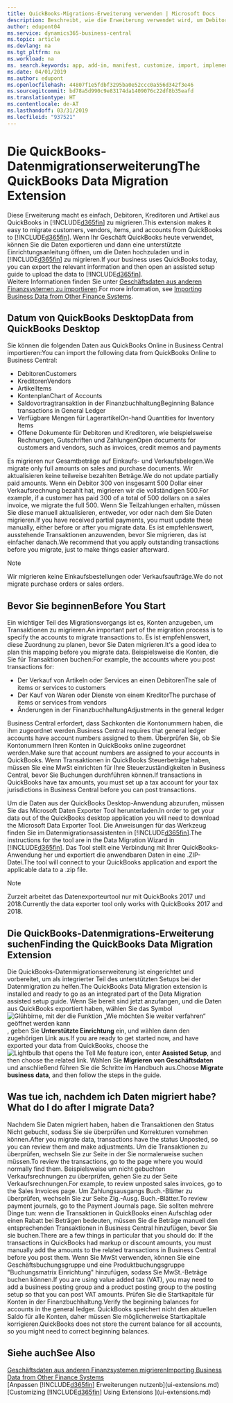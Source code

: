 ```yaml
---
title: QuickBooks-Migrations-Erweiterung verwenden | Microsoft Docs
description: Beschreibt, wie die Erweiterung verwendet wird, um Debitoren, Kreditoren, Artikel und Konten aus QuickBooks Desktop zu Business Central zu importieren.
author: edupont04
ms.service: dynamics365-business-central
ms.topic: article
ms.devlang: na
ms.tgt_pltfrm: na
ms.workload: na
ms. search.keywords: app, add-in, manifest, customize, import, implement
ms.date: 04/01/2019
ms.author: edupont
ms.openlocfilehash: 44807f1e5fdbf3295ba0e52ccc0a556d342f3e46
ms.sourcegitcommit: bd78a5d990c9e83174da1409076c22df8b35eafd
ms.translationtype: HT
ms.contentlocale: de-AT
ms.lasthandoff: 03/31/2019
ms.locfileid: "937521"
---
```

# <a name="the-quickbooks-data-migration-extension"></a><span data-ttu-id="66397-103">Die QuickBooks-Datenmigrationserweiterung</span><span class="sxs-lookup"><span data-stu-id="66397-103">The QuickBooks Data Migration Extension</span></span>
<span data-ttu-id="66397-104">Diese Erweiterung macht es einfach, Debitoren, Kreditoren und Artikel aus QuickBooks in [!INCLUDE[d365fin](includes/d365fin_md.md)] zu migrieren.</span><span class="sxs-lookup"><span data-stu-id="66397-104">This extension makes it easy to migrate customers, vendors, items, and accounts from QuickBooks to [!INCLUDE[d365fin](includes/d365fin_md.md)].</span></span> <span data-ttu-id="66397-105">Wenn Ihr Geschäft QuickBooks heute verwendet, können Sie die Daten exportieren und dann eine unterstützte Einrichtungsanleitung öffnen, um die Daten hochzuladen und in [!INCLUDE[d365fin](includes/d365fin_md.md)] zu migrieren.</span><span class="sxs-lookup"><span data-stu-id="66397-105">If your business uses QuickBooks today, you can export the relevant information and then open an assisted setup guide to upload the data to [!INCLUDE[d365fin](includes/d365fin_md.md)].</span></span>  
<span data-ttu-id="66397-106">Weitere Informationen finden Sie unter [Geschäftsdaten aus anderen Finanzsystemen zu importieren](across-import-data-configuration-packages.md).</span><span class="sxs-lookup"><span data-stu-id="66397-106">For more information, see [Importing Business Data from Other Finance Systems](across-import-data-configuration-packages.md).</span></span>

## <a name="data-from-quickbooks-desktop"></a><span data-ttu-id="66397-107">Datum von QuickBooks Desktop</span><span class="sxs-lookup"><span data-stu-id="66397-107">Data from QuickBooks Desktop</span></span>
 
<span data-ttu-id="66397-108">Sie können die folgenden Daten aus QuickBooks Online in Business Central importieren:</span><span class="sxs-lookup"><span data-stu-id="66397-108">You can import the following data from QuickBooks Online to Business Central:</span></span>

- <span data-ttu-id="66397-109">Debitoren</span><span class="sxs-lookup"><span data-stu-id="66397-109">Customers</span></span>  
- <span data-ttu-id="66397-110">Kreditoren</span><span class="sxs-lookup"><span data-stu-id="66397-110">Vendors</span></span>  
- <span data-ttu-id="66397-111">Artikel</span><span class="sxs-lookup"><span data-stu-id="66397-111">Items</span></span>  
- <span data-ttu-id="66397-112">Kontenplan</span><span class="sxs-lookup"><span data-stu-id="66397-112">Chart of Accounts</span></span>  
- <span data-ttu-id="66397-113">Saldovortragtransaktion in der Finanzbuchhaltung</span><span class="sxs-lookup"><span data-stu-id="66397-113">Beginning Balance transactions in General Ledger</span></span>  
- <span data-ttu-id="66397-114">Verfügbare Mengen für Lagerartikel</span><span class="sxs-lookup"><span data-stu-id="66397-114">On-hand Quantities for Inventory Items</span></span>  
- <span data-ttu-id="66397-115">Offene Dokumente für Debitoren und Kreditoren, wie beispielsweise Rechnungen, Gutschriften und Zahlungen</span><span class="sxs-lookup"><span data-stu-id="66397-115">Open documents for customers and vendors, such as invoices, credit memos and payments</span></span>  

<span data-ttu-id="66397-116">Es migrieren nur Gesamtbeträge auf Einkaufs- und Verkaufsbelegen.</span><span class="sxs-lookup"><span data-stu-id="66397-116">We migrate only full amounts on sales and purchase documents.</span></span> <span data-ttu-id="66397-117">Wir aktualisieren keine teilweise bezahlten Beträge.</span><span class="sxs-lookup"><span data-stu-id="66397-117">We do not update partially paid amounts.</span></span> <span data-ttu-id="66397-118">Wenn ein Debitor 300 von insgesamt 500 Dollar einer Verkaufsrechnung bezahlt hat, migrieren wir die vollständigen 500.</span><span class="sxs-lookup"><span data-stu-id="66397-118">For example, if a customer has paid 300 of a total of 500 dollars on a sales invoice, we migrate the full 500.</span></span> <span data-ttu-id="66397-119">Wenn Sie Teilzahlungen erhalten, müssen Sie diese manuell aktualisieren, entweder, vor oder nach dem Sie Daten migrieren.</span><span class="sxs-lookup"><span data-stu-id="66397-119">If you have received partial payments, you must update these manually, either before or after you migrate data.</span></span> <span data-ttu-id="66397-120">Es ist empfehlenswert, ausstehende Transaktionen anzuwenden, bevor Sie migrieren, das ist einfacher danach.</span><span class="sxs-lookup"><span data-stu-id="66397-120">We recommend that you apply outstanding transactions before you migrate, just to make things easier afterward.</span></span>

> [!NOTE]
> <span data-ttu-id="66397-121">Wir migrieren keine Einkaufsbestellungen oder Verkaufsaufträge.</span><span class="sxs-lookup"><span data-stu-id="66397-121">We do not migrate purchase orders or sales orders.</span></span>

## <a name="before-you-start"></a><span data-ttu-id="66397-122">Bevor Sie beginnen</span><span class="sxs-lookup"><span data-stu-id="66397-122">Before You Start</span></span>
<span data-ttu-id="66397-123">Ein wichtiger Teil des Migrationsvorgangs ist es, Konten anzugeben, um Transaktionen zu migrieren.</span><span class="sxs-lookup"><span data-stu-id="66397-123">An important part of the migration process is to specify the accounts to migrate transactions to.</span></span> <span data-ttu-id="66397-124">Es ist empfehlenswert, diese Zuordnung zu planen, bevor Sie Daten migrieren.</span><span class="sxs-lookup"><span data-stu-id="66397-124">It's a good idea to plan this mapping before you migrate data.</span></span> <span data-ttu-id="66397-125">Beispielsweise die Konten, die Sie für Transaktionen buchen:</span><span class="sxs-lookup"><span data-stu-id="66397-125">For example, the accounts where you post transactions for:</span></span>

- <span data-ttu-id="66397-126">Der Verkauf von Artikeln oder Services an einen Debitoren</span><span class="sxs-lookup"><span data-stu-id="66397-126">The sale of items or services to customers</span></span>  
- <span data-ttu-id="66397-127">Der Kauf von Waren oder Dienste von einem Kreditor</span><span class="sxs-lookup"><span data-stu-id="66397-127">The purchase of items or services from vendors</span></span>  
- <span data-ttu-id="66397-128">Änderungen in der Finanzbuchhaltung</span><span class="sxs-lookup"><span data-stu-id="66397-128">Adjustments in the general ledger</span></span>  

<span data-ttu-id="66397-129">Business Central erfordert, dass Sachkonten die Kontonummern haben, die ihm zugeordnet werden.</span><span class="sxs-lookup"><span data-stu-id="66397-129">Business Central requires that general ledger accounts have account numbers assigned to them.</span></span> <span data-ttu-id="66397-130">Überprüfen Sie, ob Sie Kontonummern Ihren Konten in QuickBooks online zugeordnet werden.</span><span class="sxs-lookup"><span data-stu-id="66397-130">Make sure that account numbers are assigned to your accounts in QuickBooks.</span></span>
<span data-ttu-id="66397-131">Wenn Transaktionen in QuickBooks Steuerbeträge haben, müssen Sie eine MwSt einrichten für Ihre Steuerzuständigkeiten in Business Central, bevor Sie Buchungen durchführen können.</span><span class="sxs-lookup"><span data-stu-id="66397-131">If transactions in QuickBooks have tax amounts, you must set up a tax account for your tax jurisdictions in Business Central before you can post transactions.</span></span>

<span data-ttu-id="66397-132">Um die Daten aus der QuickBooks Desktop-Anwendung abzurufen, müssen Sie das Microsoft Daten Exporter Tool herunterladen.</span><span class="sxs-lookup"><span data-stu-id="66397-132">In order to get your data out of the QuickBooks desktop application you will need to download the Microsoft Data Exporter Tool.</span></span>  <span data-ttu-id="66397-133">Die Anweisungen für das Werkzeug finden Sie im Datenmigrationsassistenten in [!INCLUDE[d365fin](includes/d365fin_md.md)].</span><span class="sxs-lookup"><span data-stu-id="66397-133">The instructions for the tool are in the Data Migration Wizard in [!INCLUDE[d365fin](includes/d365fin_md.md)].</span></span> <span data-ttu-id="66397-134">Das Tool stellt eine Verbindung mit Ihrer QuickBooks-Anwendung her und exportiert die anwendbaren Daten in eine .ZIP-Datei.</span><span class="sxs-lookup"><span data-stu-id="66397-134">The tool will connect to your QuickBooks application and export the applicable data to a .zip file.</span></span>  

> [!NOTE]
> <span data-ttu-id="66397-135">Zurzeit arbeitet das Datenexporteurtool nur mit QuickBooks 2017 und 2018.</span><span class="sxs-lookup"><span data-stu-id="66397-135">Currently the data exporter tool only works with QuickBooks 2017 and 2018.</span></span>

## <a name="finding-the-quickbooks-data-migration-extension"></a><span data-ttu-id="66397-136">Die QuickBooks-Datenmigrations-Erweiterung suchen</span><span class="sxs-lookup"><span data-stu-id="66397-136">Finding the QuickBooks Data Migration Extension</span></span>
<span data-ttu-id="66397-137">Die QuickBooks-Datenmigrationserweiterung ist eingerichtet und vorbereitet, um als integrierter Teil des unterstützten Setups bei der Datenmigration zu helfen.</span><span class="sxs-lookup"><span data-stu-id="66397-137">The QuickBooks Data Migration extension is installed and ready to go as an integrated part of the Data Migration assisted setup guide.</span></span> <span data-ttu-id="66397-138">Wenn Sie bereit sind jetzt anzufangen, und die Daten aus QuickBooks exportiert haben, wählen Sie das Symbol ![Glühbirne, mit der die Funktion „Wie möchten Sie weiter verfahren“ geöffnet werden kann](media/ui-search/search_small.png "Wie möchten Sie weiter verfahren"), geben Sie **Unterstützte Einrichtung** ein, und wählen dann den zugehörigen Link aus.</span><span class="sxs-lookup"><span data-stu-id="66397-138">If you are ready to get started now, and have exported your data from QuickBooks, choose the ![Lightbulb that opens the Tell Me feature](media/ui-search/search_small.png "Tell me what you want to do") icon, enter **Assisted Setup**, and then choose the related link.</span></span> <span data-ttu-id="66397-139">Wählen Sie **Migrieren von Geschäftsdaten** und anschließend führen Sie die Schritte im Handbuch aus.</span><span class="sxs-lookup"><span data-stu-id="66397-139">Choose **Migrate business data**, and then follow the steps in the guide.</span></span>  

## <a name="what-do-i-do-after-i-migrate-data"></a><span data-ttu-id="66397-140">Was tue ich, nachdem ich Daten migriert habe?</span><span class="sxs-lookup"><span data-stu-id="66397-140">What do I do after I migrate Data?</span></span>
<span data-ttu-id="66397-141">Nachdem Sie Daten migriert haben, haben die Transaktionen den Status Nicht gebucht, sodass Sie sie überprüfen und Korrekturen vornehmen können.</span><span class="sxs-lookup"><span data-stu-id="66397-141">After you migrate data, transactions have the status Unposted, so you can review them and make adjustments.</span></span> <span data-ttu-id="66397-142">Um die Transaktionen zu überprüfen, wechseln Sie zur Seite in der Sie normalerweise suchen müssen.</span><span class="sxs-lookup"><span data-stu-id="66397-142">To review the transactions, go to the page where you would normally find them.</span></span> <span data-ttu-id="66397-143">Beispielsweise um nicht gebuchten Verkaufsrechnungen zu überprüfen, gehen Sie zu der Seite Verkaufsrechnungen.</span><span class="sxs-lookup"><span data-stu-id="66397-143">For example, to review unposted sales invoices, go to the Sales Invoices page.</span></span> <span data-ttu-id="66397-144">Um Zahlungsausgangs Buch.-Blätter zu überprüfen, wechseln Sie zur Seite Zlg.-Ausg. Buch.-Blätter.</span><span class="sxs-lookup"><span data-stu-id="66397-144">To review payment journals, go to the Payment Journals page.</span></span>
<span data-ttu-id="66397-145">Sie sollten mehrere Dinge tun: wenn die Transaktionen in QuickBooks einen Aufschlag oder einen Rabatt bei Beträgen bedeuten, müssen Sie die Beträge manuell den entsprechenden Transaktionen in Business Central hinzufügen, bevor Sie sie buchen.</span><span class="sxs-lookup"><span data-stu-id="66397-145">There are a few things in particular that you should do: If the transactions in QuickBooks had markup or discount amounts, you must manually add the amounts to the related transactions in Business Central before you post them.</span></span>
<span data-ttu-id="66397-146">Wenn Sie MwSt verwenden, können Sie eine Geschäftsbuchungsgruppe und eine Produktbuchungsgruppe "Buchungsmatrix Einrichtung" hinzufügen, sodass Sie MwSt.-Beträge buchen können.</span><span class="sxs-lookup"><span data-stu-id="66397-146">If you are using value added tax (VAT), you may need to add a business posting group and a product posting group to the posting setup so that you can post VAT amounts.</span></span>
<span data-ttu-id="66397-147">Prüfen Sie die Startkapitale für Konten in der Finanzbuchhaltung.</span><span class="sxs-lookup"><span data-stu-id="66397-147">Verify the beginning balances for accounts in the general ledger.</span></span> <span data-ttu-id="66397-148">QuickBooks speichert nicht den aktuellen Saldo für alle Konten, daher müssen Sie möglicherweise Startkapitale korrigieren.</span><span class="sxs-lookup"><span data-stu-id="66397-148">QuickBooks does not store the current balance for all accounts, so you might need to correct beginning balances.</span></span>

## <a name="see-also"></a><span data-ttu-id="66397-149">Siehe auch</span><span class="sxs-lookup"><span data-stu-id="66397-149">See Also</span></span>
[<span data-ttu-id="66397-150">Geschäftsdaten aus anderen Finanzsystemen migrieren</span><span class="sxs-lookup"><span data-stu-id="66397-150">Importing Business Data from Other Finance Systems</span></span>](across-import-data-configuration-packages.md)  
<span data-ttu-id="66397-151">[Anpassen [!INCLUDE[d365fin](includes/d365fin_md.md)] Erweiterungen nutzenb](ui-extensions.md)</span><span class="sxs-lookup"><span data-stu-id="66397-151">[Customizing [!INCLUDE[d365fin](includes/d365fin_md.md)] Using Extensions ](ui-extensions.md)</span></span>  
